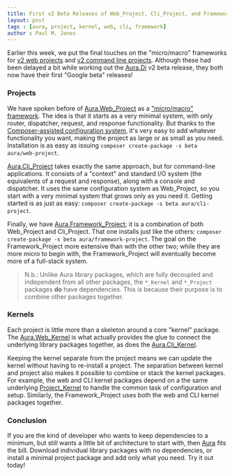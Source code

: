 ```yaml
---
title: First v2 Beta Releases of Web_Project, Cli_Project, and Framework_Project
layout: post
tags : [aura, project, kernel, web, cli, framework]
author : Paul M. Jones
---
```


Earlier this week, we put the final touches on the "micro/macro" frameworks for [v2 web projects](https://github.com/auraphp/Aura.Web_Project) and [v2 command line projects](https://github.com/auraphp/Aura.Cli_Project). Although these had been delayed a bit while working out the [Aura.Di](https://github.com/auraphp/Aura.Di) v2 beta release, they both now have their first "Google beta" releases!

### Projects

We have spoken before of [Aura.Web_Project](https://github.com/auraphp/Aura.Web_Project) as a ["micro/macro" framework](http://auraphp.com/blog/2013/12/12/aura-v2-web-project/). The idea is that it starts as a very minimal system, with only router, dispatcher, request, and response functionality. But thanks to the [Composer-assisted configuration system](http://auraphp.com/blog/2014/04/07/two-stage-config/), it's very easy to add whatever functionality you want, making the project as large or as small as you need.  Installation is as easy as issuing `composer create-package -s beta aura/web-project`.

[Aura.Cli_Project]((https://github.com/auraphp/Aura.Cli_Project)) takes exactly the same approach, but for command-line applications. It consists of a "context" and standard I/O system (the equivalents of a request and response), along with a console and dispatcher. It uses the same configuration system as Web_Project, so you start with a very minimal system that grows only as you need it. Getting started is as just as easy: `composer create-package -s beta aura/cli-project`.

Finally, we have [Aura.Framework_Project]((https://github.com/auraphp/Aura.Framework_Project)); it is a combination of both Web_Project and Cli_Project. That one installs just like the others:
`composer create-package -s beta aura/framework-project`. The goal on the Framework_Project more extensive than with the other two; while they are more micro to begin with, the Framework_Project will eventually become more of a full-stack system.

> N.b.: Unlike Aura library packages, which are fully decoupled and independent from all other packages, the `*_Kernel` and `*_Project` packages **do** have dependencies. This is because their purpose is to combine other packages together.


### Kernels

Each project is little more than a skeleton around a core "kernel" package. The [Aura.Web_Kernel](https://github.com/auraphp/Aura.Web_Kernel/tree/develop-2/src) is what actually provides the glue to connect the underlying library packages together, as does the [Aura.Cli_Kernel](https://github.com/auraphp/Aura.Cli_Kernel/tree/develop-2/src).

Keeping the kernel separate from the project means we can update the kernel without having to re-install a project. The separation between kernel and project also makes it possible to combine or stack the kernel packages. For example, the web and CLI kernel packages depend on a the same underlying [Project_Kernel](https://github.com/auraphp/Aura.Project_Kernel) to handle the common task of configuration and setup.  Similarly, the Framework_Project uses both the web and CLI kernel packages together.

### Conclusion

If you are the kind of developer who wants to keep dependencies to a minimum, but still wants a little bit of architecture to start with, then [Aura](http://auraphp.com) fits the bill. Download individual library packages with no dependencies, or install a minimal project package and add only what you need. Try it out today!
